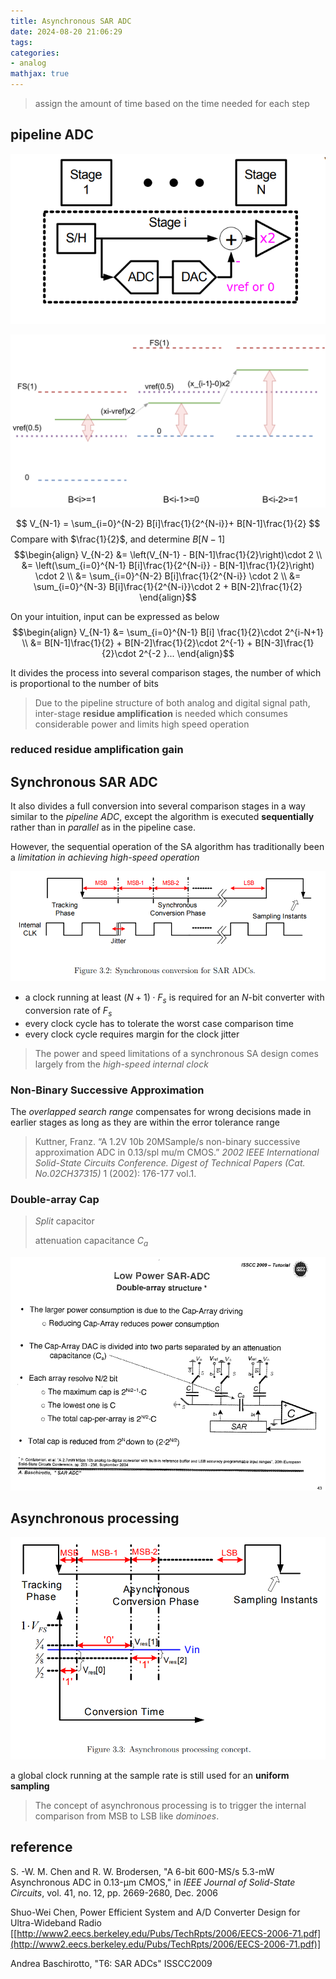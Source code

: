 ```yaml
---
title: Asynchronous SAR ADC
date: 2024-08-20 21:06:29
tags:
categories:
- analog
mathjax: true
---
```


>assign the amount of time based on the time needed for each step




## pipeline ADC



![image-20240821212812683](async-sar/image-20240821212812683.png)

![pipelineADC.drawio](async-sar/pipelineADC.drawio.svg)

$$
V_{N-1} = \sum_{i=0}^{N-2} B[i]\frac{1}{2^{N-i}}+ B[N-1]\frac{1}{2}
$$
Compare with $\frac{1}{2}$, and determine $B[N-1]$
$$\begin{align}
V_{N-2}  &= \left(V_{N-1} - B[N-1]\frac{1}{2}\right)\cdot 2 \\
&= \left(\sum_{i=0}^{N-1} B[i]\frac{1}{2^{N-i}} - B[N-1]\frac{1}{2}\right) \cdot 2 \\
&= \sum_{i=0}^{N-2} B[i]\frac{1}{2^{N-i}} \cdot 2 \\
&= \sum_{i=0}^{N-3} B[i]\frac{1}{2^{N-i}}\cdot 2 + B[N-2]\frac{1}{2}
\end{align}$$

On your intuition, input can be expressed as below
$$\begin{align}
V_{N-1} &= \sum_{i=0}^{N-1} B[i] \frac{1}{2}\cdot 2^{i-N+1} \\
&= B[N-1]\frac{1}{2} + B[N-2]\frac{1}{2}\cdot 2^{-1} + B[N-3]\frac{1}{2}\cdot 2^{-2 }...
\end{align}$$

It divides the process into several comparison stages, the number of which is proportional to the number of bits

> Due to the pipeline structure of both analog and digital signal path, inter-stage **residue amplification** is needed which consumes considerable power and limits high speed operation



### reduced residue amplification gain







## Synchronous SAR ADC

It also divides a full conversion into several comparison stages in a way similar to the *pipeline ADC*, except the algorithm is executed **sequentially** rather than in *parallel* as in the pipeline case.

However, the sequential operation of the SA algorithm has traditionally been a *limitation in achieving high-speed operation*

![image-20240821215815566](async-sar/image-20240821215815566.png)



- a clock running at least $(N + 1) \cdot F_s$ is required for an $N$-bit converter with conversion rate of $F_s$
- every clock cycle has to tolerate the worst case comparison time
- every clock cycle requires margin for the clock jitter 

> The power and speed limitations of a synchronous SA design comes largely from the *high-speed internal clock*



###  Non-Binary Successive Approximation

The *overlapped search range* compensates for wrong decisions made in earlier stages as long as they are within the error tolerance range





> Kuttner, Franz. “A 1.2V 10b 20MSample/s non-binary successive approximation ADC in 0.13/spl mu/m CMOS.” *2002 IEEE International Solid-State Circuits Conference. Digest of Technical Papers (Cat. No.02CH37315)* 1 (2002): 176-177 vol.1.





### Double-array Cap

> *Split* capacitor
>
> attenuation capacitance $C_a$

![image-20240917192957721](async-sar/image-20240917192957721.png)









## Asynchronous processing

![image-20240821230528349](async-sar/image-20240821230528349.png)

a global clock running at the sample rate is still used for an **uniform sampling**

> The concept of asynchronous processing is to trigger the internal comparison from MSB to LSB like
> *dominoes*. 





## reference

S. -W. M. Chen and R. W. Brodersen, "A 6-bit 600-MS/s 5.3-mW Asynchronous ADC in 0.13-μm CMOS," in *IEEE Journal of Solid-State Circuits*, vol. 41, no. 12, pp. 2669-2680, Dec. 2006

Shuo-Wei Chen, Power Efficient System and A/D Converter Design for Ultra-Wideband Radio [[http://www2.eecs.berkeley.edu/Pubs/TechRpts/2006/EECS-2006-71.pdf](http://www2.eecs.berkeley.edu/Pubs/TechRpts/2006/EECS-2006-71.pdf)]

Andrea Baschirotto, "T6: SAR ADCs" ISSCC2009

